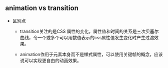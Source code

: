 ## animation vs transition

* 区别点

  - transition关注的是CSS 属性的变化，属性值和时间的关系是三次贝塞尔曲线，令一个或多个可以用数值表示的css属性值发生变化时产生过渡效果。

  - animation作用于元素本身而不是样式属性，可以使用关键帧的概念，应该说可以实现更自由的动画效果。
